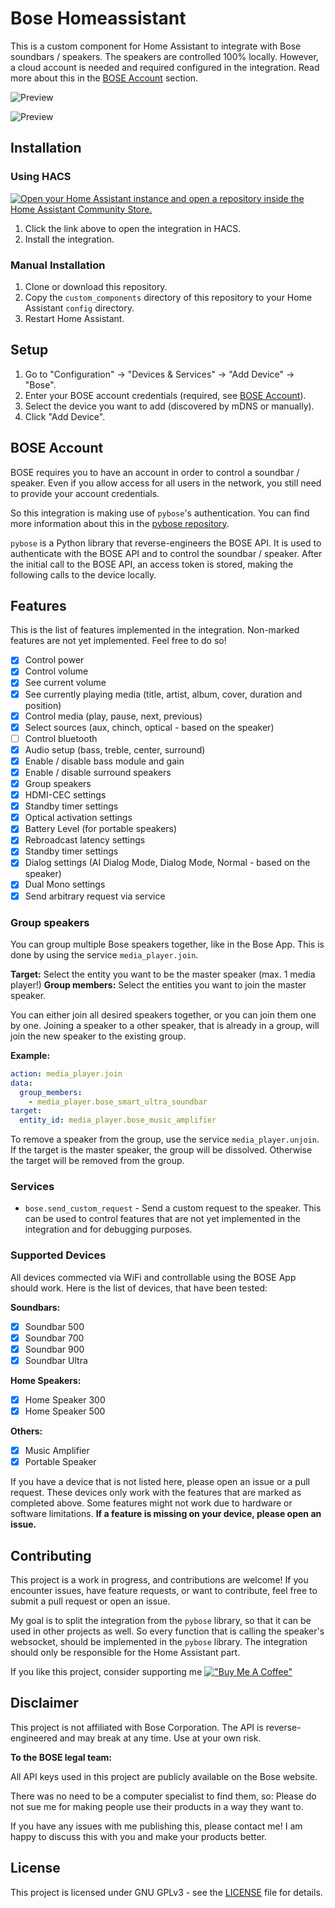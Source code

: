 # Bose Homeassistant

This is a custom component for Home Assistant to integrate with Bose soundbars / speakers.
The speakers are controlled 100% locally. However, a cloud account is needed and required configured in the integration. Read more about this in the [BOSE Account](#bose-account) section.

![Preview](images/entities.jpg)

![Preview](images/media_player.jpg)

## Installation

### Using HACS

[![Open your Home Assistant instance and open a repository inside the Home Assistant Community Store.](http://mine.li/mTnn1)](http://mine.li/uuOUj)

1. Click the link above to open the integration in HACS.
2. Install the integration.

### Manual Installation

1. Clone or download this repository.
2. Copy the `custom_components` directory of this repository to your Home Assistant `config` directory.
3. Restart Home Assistant.

## Setup

1. Go to "Configuration" -> "Devices & Services" -> "Add Device" -> "Bose".
2. Enter your BOSE account credentials (required, see [BOSE Account](#bose-account)).
3. Select the device you want to add (discovered by mDNS or manually).
4. Click "Add Device".

## BOSE Account

BOSE requires you to have an account in order to control a soundbar / speaker. Even if you allow access for all users in the network, you still need to provide your account credentials.

So this integration is making use of `pybose`'s authentication. You can find more information about this in the [pybose repository](https://github.com/cavefire/pybose).

`pybose` is a Python library that reverse-engineers the BOSE API. It is used to authenticate with the BOSE API and to control the soundbar / speaker. After the initial call to the BOSE API, an access token is stored, making the following calls to the device locally.

## Features

This is the list of features implemented in the integration. Non-marked features are not yet implemented. Feel free to do so!

- [x] Control power
- [x] Control volume
- [x] See current volume
- [x] See currently playing media (title, artist, album, cover, duration and position)
- [x] Control media (play, pause, next, previous)
- [x] Select sources (aux, chinch, optical - based on the speaker)
- [ ] Control bluetooth 
- [x] Audio setup (bass, treble, center, surround)
- [x] Enable / disable bass module and gain
- [x] Enable / disable surround speakers 
- [x] Group speakers
- [x] HDMI-CEC settings
- [x] Standby timer settings
- [x] Optical activation settings
- [x] Battery Level (for portable speakers)
- [x] Rebroadcast latency settings
- [x] Standby timer settings
- [x] Dialog settings (AI Dialog Mode, Dialog Mode, Normal - based on the speaker)
- [x] Dual Mono settings
- [x] Send arbitrary request via service

### Group speakers
You can group multiple Bose speakers together, like in the Bose App. This is done by using the service `media_player.join`.

**Target:** Select the entity you want to be the master speaker (max. 1 media player!)
**Group members:** Select the entities you want to join the master speaker.

You can either join all desired speakers together, or you can join them one by one.
Joining a speaker to a other speaker, that is already in a group, will join the new speaker to the existing group.

**Example:**
```yaml
action: media_player.join
data:
  group_members:
    - media_player.bose_smart_ultra_soundbar
target:
  entity_id: media_player.bose_music_amplifier
```

To remove a speaker from the group, use the service `media_player.unjoin`. If the target is the master speaker, the group will be dissolved. Otherwise the target will be removed from the group.

### Services

- `bose.send_custom_request` - Send a custom request to the speaker. This can be used to control features that are not yet implemented in the integration and for debugging purposes.

### Supported Devices

All devices commected via WiFi and controllable using the BOSE App should work. Here is the list of devices, that have been tested:

**Soundbars:**
- [x] Soundbar 500
- [x] Soundbar 700
- [x] Soundbar 900
- [x] Soundbar Ultra

**Home Speakers:**
- [x] Home Speaker 300
- [x] Home Speaker 500

**Others:**
- [x] Music Amplifier
- [x] Portable Speaker

If you have a device that is not listed here, please open an issue or a pull request.
These devices only work with the features that are marked as completed above. Some features might not work due to hardware or software limitations. 
**If a feature is missing on your device, please open an issue.**

## Contributing
This project is a work in progress, and contributions are welcome!
If you encounter issues, have feature requests, or want to contribute, feel free to submit a pull request or open an issue.

My goal is to split the integration from the `pybose` library, so that it can be used in other projects as well. So every function that is calling the speaker's websocket, should be implemented in the `pybose` library. The integration should only be responsible for the Home Assistant part.

If you like this project, consider supporting me 
[!["Buy Me A Coffee"](https://www.buymeacoffee.com/assets/img/custom_images/yellow_img.png)](https://www.buymeacoffee.com/cavefire)


## Disclaimer
This project is not affiliated with Bose Corporation. The API is reverse-engineered and may break at any time. Use at your own risk.

**To the BOSE legal team:**

All API keys used in this project are publicly available on the Bose website.

There was no need to be a computer specialist to find them, so: Please do not sue me for making people use their products in a way they want to.

If you have any issues with me publishing this, please contact me! I am happy to discuss this with you and make your products better.

## License
This project is licensed under GNU GPLv3 - see the [LICENSE](LICENSE) file for details.
